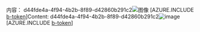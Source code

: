 <span data-ttu-id="aea72-101">内容： d44fde4a-4f94-4b2b-8f89-d42860b291c2![图像](9ca19ed8-a0bb-4e66-ba36-3c5eddb79f02.png)
[AZURE.INCLUDE [b-token](5508c088-bfc7-4dbf-8823-09aad6920f35.md)]</span><span class="sxs-lookup"><span data-stu-id="aea72-101">Content: d44fde4a-4f94-4b2b-8f89-d42860b291c2![image](9ca19ed8-a0bb-4e66-ba36-3c5eddb79f02.png)
[AZURE.INCLUDE [b-token](5508c088-bfc7-4dbf-8823-09aad6920f35.md)]</span></span>
